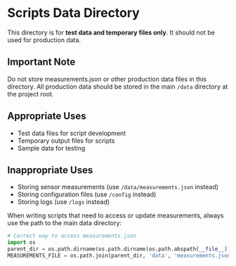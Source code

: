 # Scripts Data Directory

This directory is for **test data and temporary files only**. It should not be used for production data.

## Important Note

Do not store measurements.json or other production data files in this directory. All production data should be stored in the main `/data` directory at the project root.

## Appropriate Uses

- Test data files for script development
- Temporary output files for scripts
- Sample data for testing

## Inappropriate Uses

- Storing sensor measurements (use `/data/measurements.json` instead)
- Storing configuration files (use `/config` instead)
- Storing logs (use `/logs` instead)

When writing scripts that need to access or update measurements, always use the path to the main data directory:

```python
# Correct way to access measurements.json
import os
parent_dir = os.path.dirname(os.path.dirname(os.path.abspath(__file__)))
MEASUREMENTS_FILE = os.path.join(parent_dir, 'data', 'measurements.json')
``` 